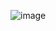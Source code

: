 ![image](https://user-images.githubusercontent.com/47336359/56925711-b0c6ca00-6a95-11e9-8f72-f218413fe0ee.png)
